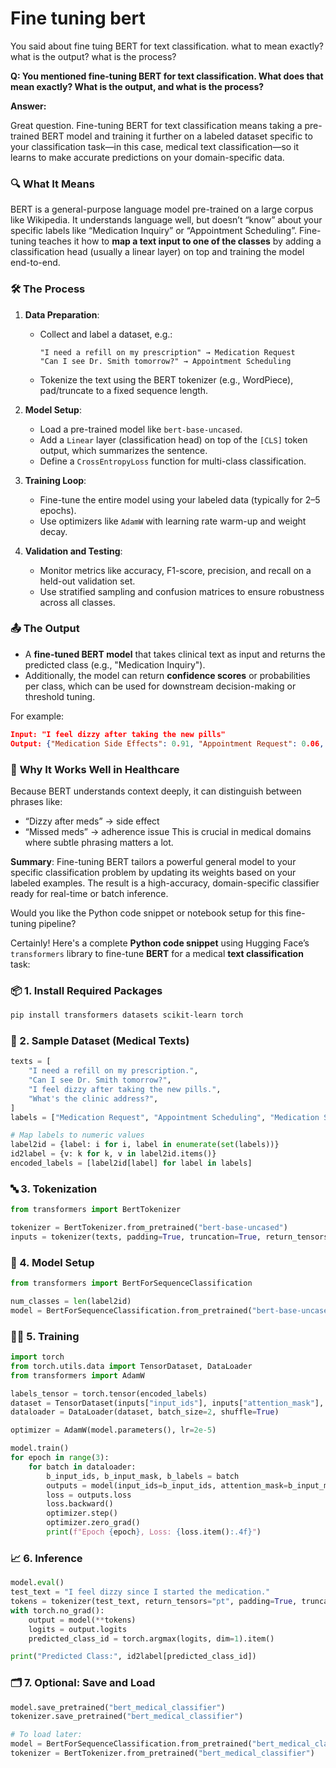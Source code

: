 # Fine tuning bert

You said about fine tuing BERT for text classification.
what to mean exactly? what is the output? what is the process?

**Q: You mentioned fine-tuning BERT for text classification. What does that mean exactly? What is the output, and what is the process?**

**Answer:**

Great question. Fine-tuning BERT for text classification means taking a pre-trained BERT model and training it further on a labeled dataset specific to your classification task—in this case, medical text classification—so it learns to make accurate predictions on your domain-specific data.


### 🔍 **What It Means**

BERT is a general-purpose language model pre-trained on a large corpus like Wikipedia. It understands language well, but doesn’t “know” about your specific labels like “Medication Inquiry” or “Appointment Scheduling”.
Fine-tuning teaches it how to **map a text input to one of the classes** by adding a classification head (usually a linear layer) on top and training the model end-to-end.



### 🛠 **The Process**

1. **Data Preparation**:

   * Collect and label a dataset, e.g.:

     ```
     "I need a refill on my prescription" → Medication Request
     "Can I see Dr. Smith tomorrow?" → Appointment Scheduling
     ```
   * Tokenize the text using the BERT tokenizer (e.g., WordPiece), pad/truncate to a fixed sequence length.

2. **Model Setup**:

   * Load a pre-trained model like `bert-base-uncased`.
   * Add a `Linear` layer (classification head) on top of the `[CLS]` token output, which summarizes the sentence.
   * Define a `CrossEntropyLoss` function for multi-class classification.

3. **Training Loop**:

   * Fine-tune the entire model using your labeled data (typically for 2–5 epochs).
   * Use optimizers like `AdamW` with learning rate warm-up and weight decay.

4. **Validation and Testing**:

   * Monitor metrics like accuracy, F1-score, precision, and recall on a held-out validation set.
   * Use stratified sampling and confusion matrices to ensure robustness across all classes.



### 📤 **The Output**

* A **fine-tuned BERT model** that takes clinical text as input and returns the predicted class (e.g., "Medication Inquiry").
* Additionally, the model can return **confidence scores** or probabilities per class, which can be used for downstream decision-making or threshold tuning.

For example:

```json
Input: "I feel dizzy after taking the new pills"
Output: {"Medication Side Effects": 0.91, "Appointment Request": 0.06, "General Inquiry": 0.03}
```



### 🧠 **Why It Works Well in Healthcare**

Because BERT understands context deeply, it can distinguish between phrases like:

* “Dizzy after meds” → side effect
* “Missed meds” → adherence issue
  This is crucial in medical domains where subtle phrasing matters a lot.



**Summary**:
Fine-tuning BERT tailors a powerful general model to your specific classification problem by updating its weights based on your labeled examples. The result is a high-accuracy, domain-specific classifier ready for real-time or batch inference.



Would you like the Python code snippet or notebook setup for this fine-tuning pipeline?

Certainly! Here's a complete **Python code snippet** using Hugging Face’s `transformers` library to fine-tune **BERT** for a medical **text classification** task:



### 📦 1. **Install Required Packages**

```bash
pip install transformers datasets scikit-learn torch
```



### 🧪 2. **Sample Dataset (Medical Texts)**

```python
texts = [
    "I need a refill on my prescription.",
    "Can I see Dr. Smith tomorrow?",
    "I feel dizzy after taking the new pills.",
    "What's the clinic address?",
]
labels = ["Medication Request", "Appointment Scheduling", "Medication Side Effects", "General Inquiry"]

# Map labels to numeric values
label2id = {label: i for i, label in enumerate(set(labels))}
id2label = {v: k for k, v in label2id.items()}
encoded_labels = [label2id[label] for label in labels]
```



### 🔤 3. **Tokenization**

```python
from transformers import BertTokenizer

tokenizer = BertTokenizer.from_pretrained("bert-base-uncased")
inputs = tokenizer(texts, padding=True, truncation=True, return_tensors="pt")
```



### 🧠 4. **Model Setup**

```python
from transformers import BertForSequenceClassification

num_classes = len(label2id)
model = BertForSequenceClassification.from_pretrained("bert-base-uncased", num_labels=num_classes)
```



### 🏋️‍♂️ 5. **Training**

```python
import torch
from torch.utils.data import TensorDataset, DataLoader
from transformers import AdamW

labels_tensor = torch.tensor(encoded_labels)
dataset = TensorDataset(inputs["input_ids"], inputs["attention_mask"], labels_tensor)
dataloader = DataLoader(dataset, batch_size=2, shuffle=True)

optimizer = AdamW(model.parameters(), lr=2e-5)

model.train()
for epoch in range(3):
    for batch in dataloader:
        b_input_ids, b_input_mask, b_labels = batch
        outputs = model(input_ids=b_input_ids, attention_mask=b_input_mask, labels=b_labels)
        loss = outputs.loss
        loss.backward()
        optimizer.step()
        optimizer.zero_grad()
        print(f"Epoch {epoch}, Loss: {loss.item():.4f}")
```



### 📈 6. **Inference**

```python
model.eval()
test_text = "I feel dizzy since I started the medication."
tokens = tokenizer(test_text, return_tensors="pt", padding=True, truncation=True)
with torch.no_grad():
    output = model(**tokens)
    logits = output.logits
    predicted_class_id = torch.argmax(logits, dim=1).item()

print("Predicted Class:", id2label[predicted_class_id])
```



### 🗂 7. **Optional: Save and Load**

```python
model.save_pretrained("bert_medical_classifier")
tokenizer.save_pretrained("bert_medical_classifier")

# To load later:
model = BertForSequenceClassification.from_pretrained("bert_medical_classifier")
tokenizer = BertTokenizer.from_pretrained("bert_medical_classifier")
```
